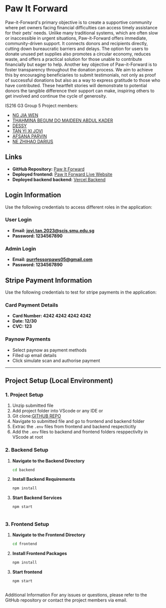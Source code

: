 # Paw It Forward 

Paw-it-Forward's primary objective is to create a supportive community where pet owners facing financial difficulties can access timely assistance for their pets’ needs. Unlike many traditional systems, which are often slow or inaccessible in urgent situations, Paw-it-Forward offers immediate, community-driven support. It connects donors and recipients directly, cutting down bureaucratic barriers and delays. The option for users to donate unused pet supplies also promotes a circular economy, reduces waste, and offers a practical solution for those unable to contribute financially but eager to help. Another key objective of Paw-it-Forward is to foster transparency throughout the donation process. We aim to achieve this by encouraging beneficiaries to submit testimonials, not only as proof of successful donations but also as a way to express gratitude to those who have contributed. These heartfelt stories will demonstrate to potential donors the tangible difference their support can make, inspiring others to get involved and continue the cycle of generosity.


IS216 G3 Group 5 Project members:
- [NG JIA WEN](jiawen.ng.2023@scis.smu.edu.sg)
- [THAHMINA BEGUM DO MAIDEEN ABDUL KADER](thahminamak.2023@scis.smu.edu.sg)
- [DESSY](dessy.2023@scis.smu.edu.sg)
- [TAN YI XI JOVI](jovi.tan.2023@scis.smu.edu.sg)
- [AFSANA PARVIN](afsana.p.2023@scis.smu.edu.sg)
- [NE ZHIHAO DARIUS](darius.ne.2023@scis.smu.edu.sg)


  
## Links
- **GitHub Repository:** [Paw It Forward ](https://github.com/JIAWEN-NG/Paw-It-Forward)
- **Deployed frontend:** [Paw It Forward Live Website](https://purrfessorpaws-40ca2.web.app)
- **Deployed backend backend:** [Vercel Backend](https://paw-it-forward.vercel.app)
 

## Login Information

Use the following credentials to access different roles in the application:

### User Login
- **Email: jovi.tan.2023@scis.smu.edu.sg** 
- **Password: 1234567890** 

### Admin Login
- **Email: purrfessorpaws05@gmail.com** 
- **Password: 1234567890** 

## Stripe Payment Information

Use the following credentials to test for stripe payments in the application:

### Card Payment Details

- **Card Number: 4242 4242 4242 4242** 
- **Date: 12/30** 
- **CVC: 123** 

### Paynow Payments
- Select paynow as payment methods
- Filled up email details 
- Click simulate scan and authorise payment 

---

## Project Setup (Local Environment)

### 1. Project Setup
1. Unzip submitted file 
2. Add project folder into VScode or any IDE 
or 
1. Git clone:[GITHUB REPO](https://github.com/JIAWEN-NG/Paw-It-Forward.git)
2. Navigate to submitted file and go to frontend and backend folder
3. Extrac the `.env` files from frontend and backend respecticitly 
4. Add the `.env` files to backend and frontend folders resppectivlty in VScode at root


### 2. Backend Setup

1. **Navigate to the Backend Directory**  
   ```bash
   cd backend
   
2. **Install Backend Requirements**
   ```bash
   npm install
   
3. **Start Backend Services**
   ```bash
   npm start
    
### 3. Frontend Setup

1. **Navigate to the Frontend Directory**
    ```bash
    cd frontend

2. **Install Frontend Packages**
   ```bash
   npm install
   
3. **Start frontend**
   ```bash
   npm start



Additional Information
For any issues or questions, please refer to the GitHub repository or contact the project members via email.
